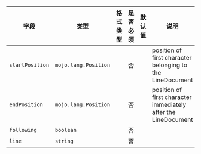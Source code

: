 | 字段 | 类型 | 格式类型 | 是否必须 | 默认值 | 说明 |
|---|---|---|---|---|---|
| `startPosition` | `mojo.lang.Position` |  | 否 |  | position of first character belonging to the LineDocument |
| `endPosition` | `mojo.lang.Position` |  | 否 |  | position of first character immediately after the LineDocument |
| `following` | `boolean` |  | 否 |  |
| `line` | `string` |  | 否 |  |
